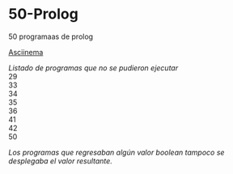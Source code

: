 # 50-Prolog
50 programaas de prolog

[Asciinema](https://asciinema.org/a/mv1IJfIYiZJwvuGxOozGGmPWX) </br>

*Listado de programas que no se pudieron ejecutar*</br>
29 </br>
33 </br>
34 </br>
35 </br>
36 </br>
41 </br>
42 </br>
50 </br>

*Los programas que regresaban algún valor boolean tampoco se desplegaba el valor resultante.*
